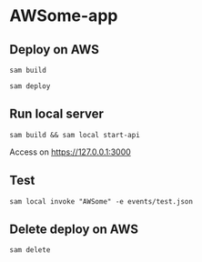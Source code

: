 # AWSome-app

## Deploy on AWS

`sam build`

`sam deploy`

## Run local server

`sam build && sam local start-api`

Access on <https://127.0.0.1:3000>

## Test

`sam local invoke "AWSome" -e events/test.json`

## Delete deploy on AWS

`sam delete`
